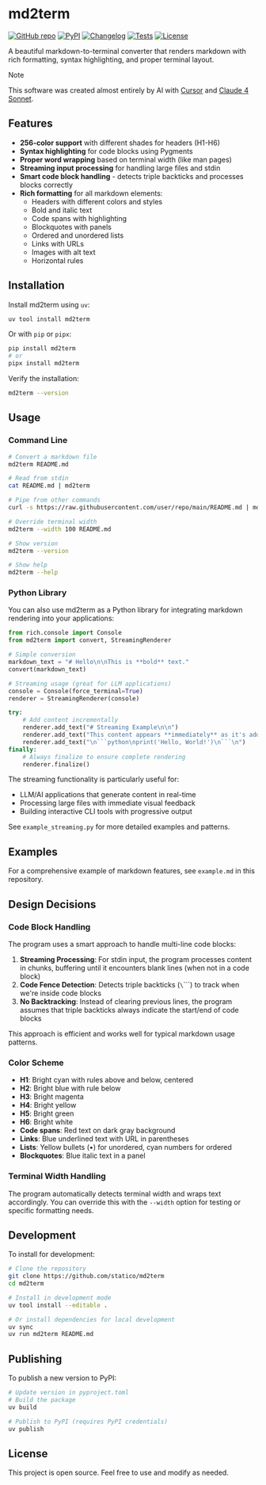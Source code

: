 # md2term

[![GitHub repo](https://img.shields.io/badge/github-repo-green)](https://github.com/statico/md2term) [![PyPI](https://img.shields.io/pypi/v/md2term.svg)](https://pypi.org/project/md2term/) [![Changelog](https://img.shields.io/github/v/release/statico/md2term?include_prereleases&label=changelog)](https://github.com/statico/md2term/releases) [![Tests](https://github.com/statico/md2term/workflows/Test/badge.svg)](https://github.com/statico/md2term/actions?query=workflow%3ATest) [![License](https://img.shields.io/badge/license-Apache%202.0-blue.svg)](https://github.com/statico/md2term/blob/main/LICENSE)

A beautiful markdown-to-terminal converter that renders markdown with rich formatting, syntax highlighting, and proper terminal layout.

> [!NOTE]
> This software was created almost entirely by AI with [Cursor](https://www.cursor.com/) and [Claude 4 Sonnet](https://www.anthropic.com/).

## Features

- **256-color support** with different shades for headers (H1-H6)
- **Syntax highlighting** for code blocks using Pygments
- **Proper word wrapping** based on terminal width (like man pages)
- **Streaming input processing** for handling large files and stdin
- **Smart code block handling** - detects triple backticks and processes blocks correctly
- **Rich formatting** for all markdown elements:
  - Headers with different colors and styles
  - Bold and italic text
  - Code spans with highlighting
  - Blockquotes with panels
  - Ordered and unordered lists
  - Links with URLs
  - Images with alt text
  - Horizontal rules

## Installation

Install md2term using `uv`:

```bash
uv tool install md2term
```

Or with `pip` or `pipx`:

```bash
pip install md2term
# or
pipx install md2term
```

Verify the installation:

```bash
md2term --version
```

## Usage

### Command Line

```bash
# Convert a markdown file
md2term README.md

# Read from stdin
cat README.md | md2term

# Pipe from other commands
curl -s https://raw.githubusercontent.com/user/repo/main/README.md | md2term

# Override terminal width
md2term --width 100 README.md

# Show version
md2term --version

# Show help
md2term --help
```

### Python Library

You can also use md2term as a Python library for integrating markdown rendering into your applications:

````python
from rich.console import Console
from md2term import convert, StreamingRenderer

# Simple conversion
markdown_text = "# Hello\n\nThis is **bold** text."
convert(markdown_text)

# Streaming usage (great for LLM applications)
console = Console(force_terminal=True)
renderer = StreamingRenderer(console)

try:
    # Add content incrementally
    renderer.add_text("# Streaming Example\n\n")
    renderer.add_text("This content appears **immediately** as it's added.\n")
    renderer.add_text("\n```python\nprint('Hello, World!')\n```\n")
finally:
    # Always finalize to ensure complete rendering
    renderer.finalize()
````

The streaming functionality is particularly useful for:

- LLM/AI applications that generate content in real-time
- Processing large files with immediate visual feedback
- Building interactive CLI tools with progressive output

See `example_streaming.py` for more detailed examples and patterns.

## Examples

For a comprehensive example of markdown features, see `example.md` in this repository.

## Design Decisions

### Code Block Handling

The program uses a smart approach to handle multi-line code blocks:

1. **Streaming Processing**: For stdin input, the program processes content in chunks, buffering until it encounters blank lines (when not in a code block)
2. **Code Fence Detection**: Detects triple backticks (`\`\`\``) to track when we're inside code blocks
3. **No Backtracking**: Instead of clearing previous lines, the program assumes that triple backticks always indicate the start/end of code blocks

This approach is efficient and works well for typical markdown usage patterns.

### Color Scheme

- **H1**: Bright cyan with rules above and below, centered
- **H2**: Bright blue with rule below
- **H3**: Bright magenta
- **H4**: Bright yellow
- **H5**: Bright green
- **H6**: Bright white
- **Code spans**: Red text on dark gray background
- **Links**: Blue underlined text with URL in parentheses
- **Lists**: Yellow bullets (•) for unordered, cyan numbers for ordered
- **Blockquotes**: Blue italic text in a panel

### Terminal Width Handling

The program automatically detects terminal width and wraps text accordingly. You can override this with the `--width` option for testing or specific formatting needs.

## Development

To install for development:

```bash
# Clone the repository
git clone https://github.com/statico/md2term
cd md2term

# Install in development mode
uv tool install --editable .

# Or install dependencies for local development
uv sync
uv run md2term README.md
```

## Publishing

To publish a new version to PyPI:

```bash
# Update version in pyproject.toml
# Build the package
uv build

# Publish to PyPI (requires PyPI credentials)
uv publish
```

## License

This project is open source. Feel free to use and modify as needed.

```

```
